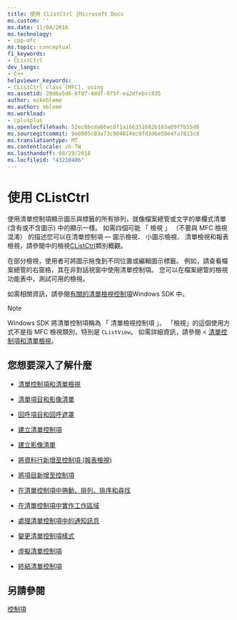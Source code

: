 ```yaml
---
title: 使用 CListCtrl |Microsoft Docs
ms.custom: ''
ms.date: 11/04/2016
ms.technology:
- cpp-mfc
ms.topic: conceptual
f1_keywords:
- CListCtrl
dev_langs:
- C++
helpviewer_keywords:
- CListCtrl class [MFC], using
ms.assetid: 20d6a5d6-8f07-4ddf-975f-ea2dfebcc835
author: mikeblome
ms.author: mblome
ms.workload:
- cplusplus
ms.openlocfilehash: 52ec0bcda66ec8f1a166351682b163a09ffb55d8
ms.sourcegitcommit: 9a0905c03a73c904014ec9fd3d6e59e4fa7813cd
ms.translationtype: MT
ms.contentlocale: zh-TW
ms.lasthandoff: 08/29/2018
ms.locfileid: "43210486"
---
```

# <a name="using-clistctrl"></a>使用 CListCtrl
使用清單控制項顯示圖示與標籤的所有排列，就像檔案總管或文字的單欄式清單 (含有或不含圖示) 中的顯示一樣。 如需四個可能 「 檢視 」 （不要與 MFC 檢視混淆） 的描述您可以在清單控制項 — 圖示檢視、 小圖示檢視、 清單檢視和報表檢視，請參閱中的檢視[CListCtrl](../mfc/reference/clistctrl-class.md)類別概觀。  
  
 在部分檢視，使用者可將圖示拖曳到不同位置或編輯圖示標籤。 例如，請查看檔案總管的右窗格，其在非對話視窗中使用清單控制項。 您可以在檔案總管的檢視功能表中，測試可用的檢視。  
  
 如需相關資訊，請參閱[有關的清單檢視控制項](/windows/desktop/Controls/list-view-controls-overview)Windows SDK 中。  
  
> [!NOTE]
>  Windows SDK 將清單控制項稱為 「 清單檢視控制項 」。 「檢視」的這個使用方式不是指 MFC 檢視類別，特別是 `CListView`。 如需詳細資訊，請參閱 < [ 清單控制項和清單檢視](../mfc/list-control-and-list-view.md)。  
  
## <a name="what-do-you-want-to-know-more-about"></a>您想要深入了解什麼  
  
-   [清單控制項和清單檢視](../mfc/list-control-and-list-view.md)  
  
-   [清單項目和影像清單](../mfc/list-items-and-image-lists.md)  
  
-   [回呼項目和回呼遮罩](../mfc/callback-items-and-the-callback-mask.md)  
  
-   [建立清單控制項](../mfc/creating-the-list-control.md)  
  
-   [建立影像清單](../mfc/creating-the-image-lists.md)  
  
-   [將資料行新增至控制項 (報表檢視)](../mfc/adding-columns-to-the-control-report-view.md)  
  
-   [將項目新增至控制項](../mfc/adding-items-to-the-control.md)  
  
-   [在清單控制項中捲動、排列、排序和尋找](../mfc/scrolling-arranging-sorting-and-finding-in-list-controls.md)  
  
-   [在清單控制項中實作工作區域](../mfc/implementing-working-areas-in-list-controls.md)  
  
-   [處理清單控制項中的通知訊息](../mfc/processing-notification-messages-in-list-controls.md)  
  
-   [變更清單控制項樣式](../mfc/changing-list-control-styles.md)  
  
-   [虛擬清單控制項](../mfc/virtual-list-controls.md)  
  
-   [終結清單控制項](../mfc/destroying-the-list-control.md)  
  
## <a name="see-also"></a>另請參閱  
 [控制項](../mfc/controls-mfc.md)

